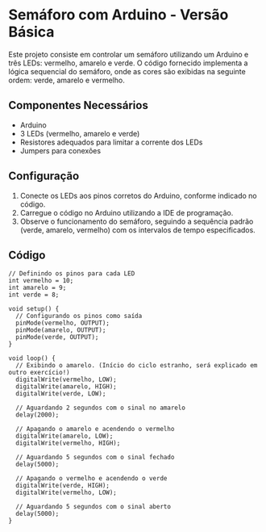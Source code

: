 # Semáforo com Arduino - Versão Básica

Este projeto consiste em controlar um semáforo utilizando um Arduino e três LEDs: vermelho, amarelo e verde. O código fornecido implementa a lógica sequencial do semáforo, onde as cores são exibidas na seguinte ordem: verde, amarelo e vermelho.

## Componentes Necessários
- Arduino
- 3 LEDs (vermelho, amarelo e verde)
- Resistores adequados para limitar a corrente dos LEDs
- Jumpers para conexões

## Configuração

1. Conecte os LEDs aos pinos corretos do Arduino, conforme indicado no código.
2. Carregue o código no Arduino utilizando a IDE de programação.
3. Observe o funcionamento do semáforo, seguindo a sequência padrão (verde, amarelo, vermelho) com os intervalos de tempo especificados.

## Código

```arduino
// Definindo os pinos para cada LED
int vermelho = 10;
int amarelo = 9;
int verde = 8;

void setup() {
  // Configurando os pinos como saída
  pinMode(vermelho, OUTPUT);
  pinMode(amarelo, OUTPUT);
  pinMode(verde, OUTPUT);
}

void loop() {
  // Exibindo o amarelo. (Início do ciclo estranho, será explicado em outro exercício!)
  digitalWrite(vermelho, LOW);
  digitalWrite(amarelo, HIGH);
  digitalWrite(verde, LOW);

  // Aguardando 2 segundos com o sinal no amarelo
  delay(2000);

  // Apagando o amarelo e acendendo o vermelho
  digitalWrite(amarelo, LOW);
  digitalWrite(vermelho, HIGH);

  // Aguardando 5 segundos com o sinal fechado
  delay(5000);

  // Apagando o vermelho e acendendo o verde
  digitalWrite(verde, HIGH);
  digitalWrite(vermelho, LOW);

  // Aguardando 5 segundos com o sinal aberto
  delay(5000);
}

